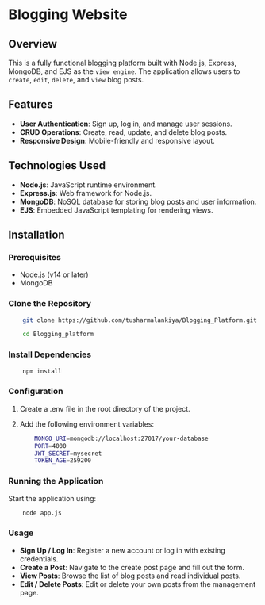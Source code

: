 # Blogging Website

## Overview

This is a fully functional blogging platform built with Node.js, Express, MongoDB, and EJS as the `view engine`. The application allows users to `create`, `edit`, `delete`, and `view` blog posts. 

## Features

- **User Authentication**: Sign up, log in, and manage user sessions.
- **CRUD Operations**: Create, read, update, and delete blog posts.
- **Responsive Design**: Mobile-friendly and responsive layout.
<!-- - **Comments**: Users can comment on blog posts. -->

## Technologies Used

- **Node.js**: JavaScript runtime environment.
- **Express.js**: Web framework for Node.js.
- **MongoDB**: NoSQL database for storing blog posts and user information.
- **EJS**: Embedded JavaScript templating for rendering views.

## Installation

### Prerequisites

- Node.js (v14 or later)
- MongoDB

### Clone the Repository

```bash
    git clone https://github.com/tusharmalankiya/Blogging_Platform.git
```
```bash
    cd Blogging_platform
```
### Install Dependencies

```bash
    npm install
```
### Configuration
1. Create a .env file in the root directory of the project.

2. Add the following environment variables:
    ```bash 
        MONGO_URI=mongodb://localhost:27017/your-database
        PORT=4000
        JWT_SECRET=mysecret
        TOKEN_AGE=259200
    ```
### Running the Application
Start the application using:
```bash
    node app.js
```

### Usage
- **Sign Up / Log In**: Register a new account or log in with existing credentials.
- **Create a Post**: Navigate to the create post page and fill out the form.
- **View Posts**: Browse the list of blog posts and read individual posts.
- **Edit / Delete Posts**: Edit or delete your own posts from the management page.
<!-- Comment: Add comments to blog posts. -->